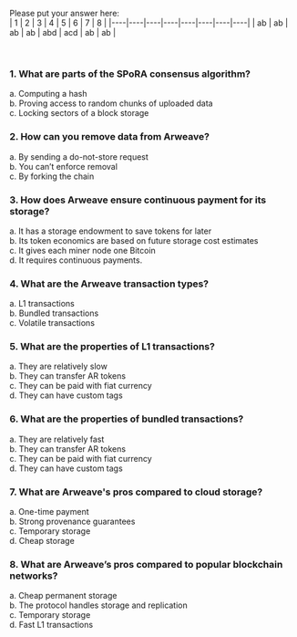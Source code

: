 
Please put your answer here:  
| 1 | 2 | 3 | 4 | 5 | 6 | 7 | 8 |
|----|----|----|----|----|----|----|----|
| ab  | ab  | ab  | ab  | abd  | acd  | ab  | ab  |

<br>


### 1. What are parts of the SPoRA consensus algorithm?

a. Computing a hash  
b. Proving access to random chunks of uploaded data  
c. Locking sectors of a block storage

### 2. How can you remove data from Arweave?

a. By sending a do-not-store request  
b. You can’t enforce removal  
c. By forking the chain

### 3. How does Arweave ensure continuous payment for its storage?

a. It has a storage endowment to save tokens for later  
b. Its token economics are based on future storage cost estimates  
c. It gives each miner node one Bitcoin  
d. It requires continuous payments.

### 4. What are the Arweave transaction types?

a. L1 transactions  
b. Bundled transactions  
c. Volatile transactions

### 5. What are the properties of L1 transactions?

a. They are relatively slow  
b. They can transfer AR tokens  
c. They can be paid with fiat currency  
d. They can have custom tags

### 6. What are the properties of bundled transactions?

a. They are relatively fast  
b. They can transfer AR tokens  
c. They can be paid with fiat currency  
d. They can have custom tags

### 7. What are Arweave's pros compared to cloud storage?

a. One-time payment  
b. Strong provenance guarantees  
c. Temporary storage  
d. Cheap storage

### 8. What are Arweave’s pros compared to popular blockchain networks?

a. Cheap permanent storage  
b. The protocol handles storage and replication  
c. Temporary storage  
d. Fast L1 transactions